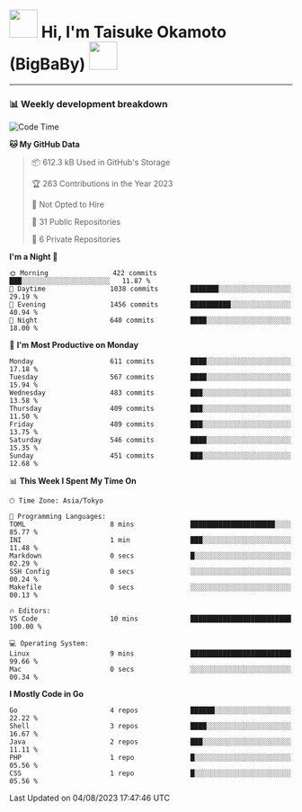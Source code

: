 <!-- Title -->
<h1>
    <img src="https://media.tenor.com/TlyRveJkgo4AAAAi/cloud-cloud-strife.gif" width="50"/> 
    Hi, I'm Taisuke Okamoto (BigBaBy) 
    <img src="https://media.tenor.com/TlyRveJkgo4AAAAi/cloud-cloud-strife.gif" width="50"/>
</h1>

---

<h3> 📊 Weekly development breakdown </h3>
<!-- waka-readme-stats -->

<!--START_SECTION:waka-->
![Code Time](http://img.shields.io/badge/Code%20Time-1%2C594%20hrs%2053%20mins-blue)

**🐱 My GitHub Data** 

> 📦 612.3 kB Used in GitHub's Storage 
 > 
> 🏆 263 Contributions in the Year 2023
 > 
> 🚫 Not Opted to Hire
 > 
> 📜 31 Public Repositories 
 > 
> 🔑 6 Private Repositories 
 > 
**I'm a Night 🦉** 

```text
🌞 Morning                422 commits         ███░░░░░░░░░░░░░░░░░░░░░░   11.87 % 
🌆 Daytime                1038 commits        ███████░░░░░░░░░░░░░░░░░░   29.19 % 
🌃 Evening                1456 commits        ██████████░░░░░░░░░░░░░░░   40.94 % 
🌙 Night                  640 commits         ████░░░░░░░░░░░░░░░░░░░░░   18.00 % 
```
📅 **I'm Most Productive on Monday** 

```text
Monday                   611 commits         ████░░░░░░░░░░░░░░░░░░░░░   17.18 % 
Tuesday                  567 commits         ████░░░░░░░░░░░░░░░░░░░░░   15.94 % 
Wednesday                483 commits         ███░░░░░░░░░░░░░░░░░░░░░░   13.58 % 
Thursday                 409 commits         ███░░░░░░░░░░░░░░░░░░░░░░   11.50 % 
Friday                   489 commits         ███░░░░░░░░░░░░░░░░░░░░░░   13.75 % 
Saturday                 546 commits         ████░░░░░░░░░░░░░░░░░░░░░   15.35 % 
Sunday                   451 commits         ███░░░░░░░░░░░░░░░░░░░░░░   12.68 % 
```


📊 **This Week I Spent My Time On** 

```text
🕑︎ Time Zone: Asia/Tokyo

💬 Programming Languages: 
TOML                     8 mins              █████████████████████░░░░   85.77 % 
INI                      1 min               ███░░░░░░░░░░░░░░░░░░░░░░   11.48 % 
Markdown                 0 secs              █░░░░░░░░░░░░░░░░░░░░░░░░   02.29 % 
SSH Config               0 secs              ░░░░░░░░░░░░░░░░░░░░░░░░░   00.24 % 
Makefile                 0 secs              ░░░░░░░░░░░░░░░░░░░░░░░░░   00.13 % 

🔥 Editors: 
VS Code                  10 mins             █████████████████████████   100.00 % 

💻 Operating System: 
Linux                    9 mins              █████████████████████████   99.66 % 
Mac                      0 secs              ░░░░░░░░░░░░░░░░░░░░░░░░░   00.34 % 
```

**I Mostly Code in Go** 

```text
Go                       4 repos             ██████░░░░░░░░░░░░░░░░░░░   22.22 % 
Shell                    3 repos             ████░░░░░░░░░░░░░░░░░░░░░   16.67 % 
Java                     2 repos             ███░░░░░░░░░░░░░░░░░░░░░░   11.11 % 
PHP                      1 repo              █░░░░░░░░░░░░░░░░░░░░░░░░   05.56 % 
CSS                      1 repo              █░░░░░░░░░░░░░░░░░░░░░░░░   05.56 % 
```




 Last Updated on 04/08/2023 17:47:46 UTC
<!--END_SECTION:waka-->
